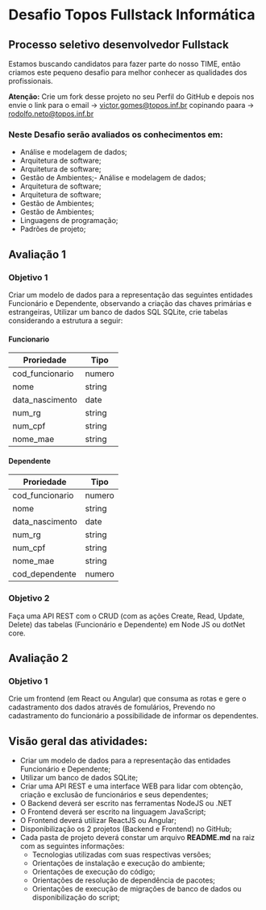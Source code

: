 # Desafio Topos Fullstack Informática

## Processo seletivo desenvolvedor Fullstack

Estamos buscando candidatos para fazer parte do nosso TIME, então criamos este pequeno desafio para melhor conhecer as qualidades dos profissionais.

**Atenção:** Crie um fork desse projeto no seu Perfil do GitHub e depois nos envie o link para o email -> victor.gomes@topos.inf.br copinando paara -> rodolfo.neto@topos.inf.br

### Neste Desafio serão avaliados os conhecimentos em:

- Análise e modelagem de dados;
- Arquitetura de software;
- Arquitetura de software;
- Gestão de Ambientes;- Análise e modelagem de dados;
- Arquitetura de software;
- Arquitetura de software;
- Gestão de Ambientes;
- Gestão de Ambientes;
- Linguagens de programação;
- Padrões de projeto;

## Avaliação 1

### Objetivo 1

Criar um modelo de dados para a representação das seguintes entidades Funcionário e Dependente, observando a criação das chaves primárias e estrangeiras, Utilizar um banco de dados SQL SQLite, crie tabelas considerando a estrutura a seguir:

#### Funcionario

|Proriedade     |Tipo  |
|---------------|------|
|cod_funcionario|numero|
|nome           |string|
|data_nascimento|date  |
|num_rg         |string|
|num_cpf        |string|
|nome_mae       |string|

#### Dependente

|Proriedade     |Tipo  |
|---------------|------|
|cod_funcionario|numero|
|nome           |string|
|data_nascimento|date  |
|num_rg         |string|
|num_cpf        |string|
|nome_mae       |string|
|cod_dependente |numero|

### Objetivo 2

Faça uma API REST com o CRUD (com as ações Create, Read, Update, Delete) das tabelas (Funcionário e Dependente) em Node JS ou dotNet core.

## Avaliação 2

### Objetivo 1

Crie um frontend (em React ou Angular) que consuma as rotas e gere o cadastramento dos dados através de fomulários, Prevendo no cadastramento do funcionário a possibilidade de informar os dependentes.

## Visão geral das atividades:

- Criar um modelo de dados para a representação das entidades Funcionário e Dependente;
- Utilizar um banco de dados SQLite;
- Criar uma API REST e uma interface WEB para lidar com obtenção, criação e exclusão de funcionários e seus dependentes;
- O Backend deverá ser escrito nas ferramentas NodeJS ou .NET
- O Frontend deverá ser escrito na linguagem JavaScript;
- O Frontend deverá utilizar ReactJS ou Angular;
- Disponibilização os 2 projetos (Backend e Frontend) no GitHub;
- Cada pasta de projeto deverá constar um arquivo **README.md** na raiz com as seguintes informações:
    - Tecnologias utilizadas com suas respectivas versões;
    - Orientações de instalação e execução do ambiente;
    - Orientações de execução do código;
    - Orientações de resolução de dependência de pacotes;
    - Orientações de execução de migrações de banco de dados ou disponibilização do script;

